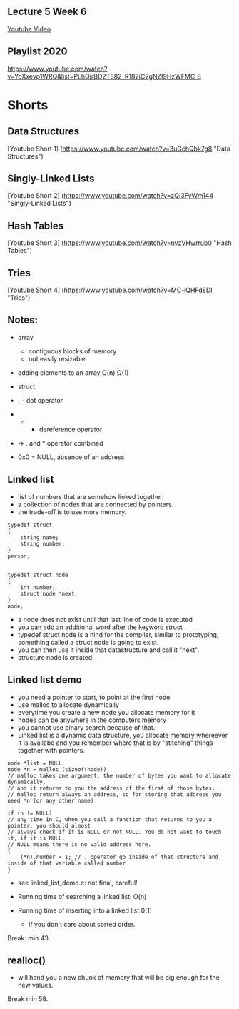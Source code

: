 ## Lecture 5 Week 6

[Youtube Video](https://www.youtube.com/watch?v=2T-A_GFuoTo "Lecture 5 - Data Structures")

## Playlist 2020
https://www.youtube.com/watch?v=YoXxevp1WRQ&list=PLhQjrBD2T382_R182iC2gNZI9HzWFMC_8

# Shorts

## Data Structures
[Youtube Short 1] (https://www.youtube.com/watch?v=3uGchQbk7g8 "Data Structures")
## Singly-Linked Lists
[Youtube Short 2] (https://www.youtube.com/watch?v=zQI3FyWm144 "Singly-Linked Lists")
## Hash Tables
[Youtube Short 3] (https://www.youtube.com/watch?v=nvzVHwrrub0 "Hash Tables")
## Tries 
[Youtube Short 4] (https://www.youtube.com/watch?v=MC-iQHFdEDI "Tries")


## Notes:

- array 
	- contiguous blocks of memory
	- not easily resizable

- adding elements to an array
O(n)
Ω(1)


- struct
- . - dot operator
- * - dereference operator

- -> . and * operator combined
- 0x0 = NULL, absence of an address

## Linked list

- list of numbers that are somehow linked together.
- a collection of nodes that are connected by pointers.
- the trade-off is to use more memory.

```
typedef struct
{
	string name;
	string number;
}
person;
```

```

typedef struct node
{
	int number;
	struct node *next;
}
node;

```

- a node does not exist until that last line of code is executed
- you can add an additional word after the keyword struct
- typedef struct node is a hind for the compiler, similar to prototyping,
something called a struct node is going to exist.
- you can then use it inside that datastructure and call it "next".
- structure node is created.

## Linked list demo

- you need a pointer to start, to point at the first node
- use malloc to allocate dynamically
- everytime you create a new node you allocate memory for it
- nodes can be anywhere in the computers memory
- you cannot use binary search because of that.
- Linked list is a dynamic data structure, you allocate memory whereever it is availabe
and you remember where that is by "stitching" things together with pointers.

```
node *list = NULL;
node *n = malloc (sizeof(node)); 
// malloc takes one argument, the number of bytes you want to allocate dynamically,
// and it returns to you the address of the first of those bytes.
// malloc return always an address, so for storing that address you need *n (or any other name)

if (n != NULL)
// any time in C, when you call a function that returns to you a pointer, you should almost 
// always check if it is NULL or not NULL. You do not want to touch it, if it is NULL.
// NULL means there is no valid address here.
{
	(*n).number = 1; // . operator go inside of that structure and inside of that variable called number
}
```
- see linked_list_demo.c: not final, careful!

- Running time of searching a linked list:
O(n)
- Running time of inserting into a linked list
0(1)
	- if you don't care about sorted order.

Break: min 43


## realloc()
- will hand you a new chunk of memory that will be big enough for the new values.

Break min 58.